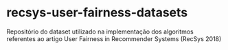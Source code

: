 # recsys-user-fairness-datasets
Repositório do dataset utilizado na implementação dos algoritmos referentes ao artigo User Fairness in Recommender Systems (RecSys  2018)
